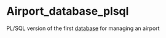 # Airport_database_plsql

PL/SQL version of the first [database](https://github.com/draghici05/Airport_database) for managing an airport
